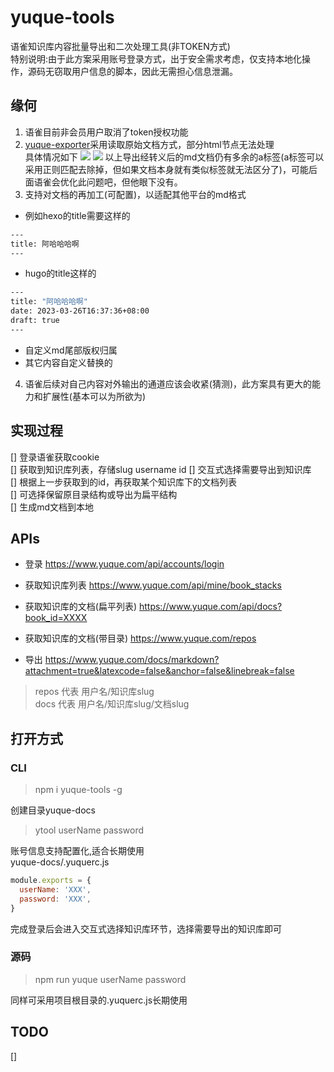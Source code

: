 # yuque-tools

语雀知识库内容批量导出和二次处理工具(非TOKEN方式)  
特别说明:由于此方案采用账号登录方式，出于安全需求考虑，仅支持本地化操作，源码无窃取用户信息的脚本，因此无需担心信息泄漏。

## 缘何

1. 语雀目前非会员用户取消了token授权功能  
2. [yuque-exporter](https://github.com/yuque/yuque-exporter/tree/cli)采用读取原始文档方式，部分html节点无法处理  
  具体情况如下
![](https://p.ipic.vip/f1jjmu.png)
![](https://p.ipic.vip/7gurgh.png)
以上导出经转义后的md文档仍有多余的a标签(a标签可以采用正则匹配去除掉，但如果文档本身就有类似标签就无法区分了)，可能后面语雀会优化此问题吧，但他眼下没有。
3. 支持对文档的再加工(可配置)，以适配其他平台的md格式  

- 例如hexo的title需要这样的

```bash
---
title: 阿哈哈哈啊
---
```

- hugo的title这样的

```bash
---
title: "阿哈哈哈啊"
date: 2023-03-26T16:37:36+08:00
draft: true
---
```

- 自定义md尾部版权归属  
- 其它内容自定义替换的

4. 语雀后续对自己内容对外输出的通道应该会收紧(猜测)，此方案具有更大的能力和扩展性(基本可以为所欲为)

## 实现过程

[] 登录语雀获取cookie  
[] 获取到知识库列表，存储slug username id
[] 交互式选择需要导出到知识库  
[] 根据上一步获取到的id，再获取某个知识库下的文档列表  
[] 可选择保留原目录结构或导出为扁平结构  
[] 生成md文档到本地

## APIs

- 登录 <https://www.yuque.com/api/accounts/login>

- 获取知识库列表 <https://www.yuque.com/api/mine/book_stacks>

- 获取知识库的文档(扁平列表) <https://www.yuque.com/api/docs?book_id=XXXX>

- 获取知识库的文档(带目录) <https://www.yuque.com/repos>

- 导出 <https://www.yuque.com/docs/markdown?attachment=true&latexcode=false&anchor=false&linebreak=false>

> repos 代表 用户名/知识库slug  
> docs 代表  用户名/知识库slug/文档slug

## 打开方式

### CLI
>
> npm i yuque-tools -g

创建目录yuque-docs

> ytool userName password  

账号信息支持配置化,适合长期使用  
yuque-docs/.yuquerc.js

```js
module.exports = {
  userName: 'XXX',
  password: 'XXX',
}
```

完成登录后会进入交互式选择知识库环节，选择需要导出的知识库即可

### 源码
>
> npm run yuque userName password

同样可采用项目根目录的.yuquerc.js长期使用

## TODO

[]
